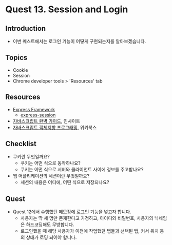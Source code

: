 # Quest 13. Session and Login


## Introduction
* 이번 퀘스트에서는 로그인 기능이 어떻게 구현되는지를 알아보겠습니다.

## Topics
* Cookie
* Session
* Chrome developer tools > 'Resources' tab

## Resources
* [Express Framework](http://expressjs.com/)
  * [express-session](https://github.com/expressjs/session)
* [자바스크립트 완벽 가이드](http://www.yes24.com/24/Goods/8275120?Acode=101), 인사이트
* [자바스크립트 객체지향 프로그래밍](http://www.yes24.com/24/Goods/7276246?Acode=101), 위키북스

## Checklist
* 쿠키란 무엇일까요?
  * 쿠키는 어떤 식으로 동작하나요?
  * 쿠키는 어떤 식으로 서버와 클라이언트 사이에 정보를 주고받나요?
* 웹 어플리케이션의 세션이란 무엇일까요?
  * 세션의 내용은 어디에, 어떤 식으로 저장되나요?

## Quest
* Quest 12에서 수행했던 메모장에 로그인 기능을 넣고자 합니다.
  * 사용자는 딱 세 명만 존재한다고 가정하고, 아이디와 비밀번호, 사용자의 닉네임은 하드코딩해도 무방합니다.
  * 로그인했을 때 해당 사용자가 이전에 작업했던 탭들과 선택된 탭, 커서 위치 등의 상태가 로딩 되어야 합니다.
